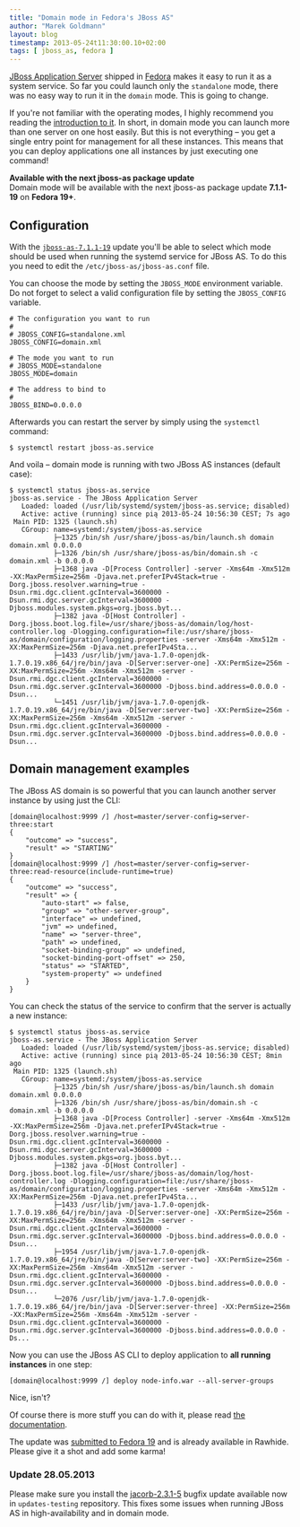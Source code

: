 ```yaml
---
title: "Domain mode in Fedora's JBoss AS"
author: "Marek Goldmann"
layout: blog
timestamp: 2013-05-24t11:30:00.10+02:00
tags: [ jboss_as, fedora ]
---
```


[JBoss Application Server](http://www.jboss.org/jbossas) shipped in
[Fedora](https://fedoraproject.org/) makes it easy to run it as a system
service. So far you could launch only the `standalone` mode, there was no easy
way to run it in the `domain` mode. This is going to change.

If you're not familiar with the operating modes, I highly recommend you reading
the [introduction to
it](https://docs.jboss.org/author/display/AS71/Operating+modes). In short, in
domain mode you can launch more than one server on one host easily. But this
is not everything &#8211; you get a single entry point for management for all
these instances. This means that you can deploy applications one all instances
by just executing one command!

<div class="alert alert-info"><strong>Available with the next jboss-as package update</strong><br/>Domain mode will be available with the next jboss-as package update <strong>7.1.1-19</strong> on <strong>Fedora 19+</strong>.</div>

## Configuration

With the
[`jboss-as-7.1.1-19`](https://admin.fedoraproject.org/updates/jboss-as-7.1.1-19.fc19)
update you'll be able to select which mode should be used when running the
systemd service for JBoss AS. To do this you need to edit the
`/etc/jboss-as/jboss-as.conf` file.

You can choose the mode by setting the `JBOSS_MODE` environment variable. Do
not forget to select a valid configuration file by setting the `JBOSS_CONFIG`
variable.

    # The configuration you want to run
    #
    # JBOSS_CONFIG=standalone.xml
    JBOSS_CONFIG=domain.xml

    # The mode you want to run
    # JBOSS_MODE=standalone
    JBOSS_MODE=domain

    # The address to bind to
    #
    JBOSS_BIND=0.0.0.0

Afterwards you can restart the server by simply using the `systemctl` command:

    $ systemctl restart jboss-as.service

And voila &#8211; domain mode is running with two JBoss AS instances (default case):

    $ systemctl status jboss-as.service
    jboss-as.service - The JBoss Application Server
       Loaded: loaded (/usr/lib/systemd/system/jboss-as.service; disabled)
       Active: active (running) since pią 2013-05-24 10:56:30 CEST; 7s ago
     Main PID: 1325 (launch.sh)
       CGroup: name=systemd:/system/jboss-as.service
               ├─1325 /bin/sh /usr/share/jboss-as/bin/launch.sh domain domain.xml 0.0.0.0
               ├─1326 /bin/sh /usr/share/jboss-as/bin/domain.sh -c domain.xml -b 0.0.0.0
               ├─1368 java -D[Process Controller] -server -Xms64m -Xmx512m -XX:MaxPermSize=256m -Djava.net.preferIPv4Stack=true -Dorg.jboss.resolver.warning=true -Dsun.rmi.dgc.client.gcInterval=3600000 -Dsun.rmi.dgc.server.gcInterval=3600000 -Djboss.modules.system.pkgs=org.jboss.byt...
               ├─1382 java -D[Host Controller] -Dorg.jboss.boot.log.file=/usr/share/jboss-as/domain/log/host-controller.log -Dlogging.configuration=file:/usr/share/jboss-as/domain/configuration/logging.properties -server -Xms64m -Xmx512m -XX:MaxPermSize=256m -Djava.net.preferIPv4Sta...
               ├─1433 /usr/lib/jvm/java-1.7.0-openjdk-1.7.0.19.x86_64/jre/bin/java -D[Server:server-one] -XX:PermSize=256m -XX:MaxPermSize=256m -Xms64m -Xmx512m -server -Dsun.rmi.dgc.client.gcInterval=3600000 -Dsun.rmi.dgc.server.gcInterval=3600000 -Djboss.bind.address=0.0.0.0 -Dsun...
               └─1451 /usr/lib/jvm/java-1.7.0-openjdk-1.7.0.19.x86_64/jre/bin/java -D[Server:server-two] -XX:PermSize=256m -XX:MaxPermSize=256m -Xms64m -Xmx512m -server -Dsun.rmi.dgc.client.gcInterval=3600000 -Dsun.rmi.dgc.server.gcInterval=3600000 -Djboss.bind.address=0.0.0.0 -Dsun...


## Domain management examples

The JBoss AS domain is so powerful that you can launch another server instance by using just the CLI:

    [domain@localhost:9999 /] /host=master/server-config=server-three:start
    {
        "outcome" => "success",
        "result" => "STARTING"
    }
    [domain@localhost:9999 /] /host=master/server-config=server-three:read-resource(include-runtime=true)
    {
        "outcome" => "success",
        "result" => {
            "auto-start" => false,
            "group" => "other-server-group",
            "interface" => undefined,
            "jvm" => undefined,
            "name" => "server-three",
            "path" => undefined,
            "socket-binding-group" => undefined,
            "socket-binding-port-offset" => 250,
            "status" => "STARTED",
            "system-property" => undefined
        }
    }

You can check the status of the service to confirm that the server is actually a new instance:

    $ systemctl status jboss-as.service
    jboss-as.service - The JBoss Application Server
       Loaded: loaded (/usr/lib/systemd/system/jboss-as.service; disabled)
       Active: active (running) since pią 2013-05-24 10:56:30 CEST; 8min ago
     Main PID: 1325 (launch.sh)
       CGroup: name=systemd:/system/jboss-as.service
               ├─1325 /bin/sh /usr/share/jboss-as/bin/launch.sh domain domain.xml 0.0.0.0
               ├─1326 /bin/sh /usr/share/jboss-as/bin/domain.sh -c domain.xml -b 0.0.0.0
               ├─1368 java -D[Process Controller] -server -Xms64m -Xmx512m -XX:MaxPermSize=256m -Djava.net.preferIPv4Stack=true -Dorg.jboss.resolver.warning=true -Dsun.rmi.dgc.client.gcInterval=3600000 -Dsun.rmi.dgc.server.gcInterval=3600000 -Djboss.modules.system.pkgs=org.jboss.byt...
               ├─1382 java -D[Host Controller] -Dorg.jboss.boot.log.file=/usr/share/jboss-as/domain/log/host-controller.log -Dlogging.configuration=file:/usr/share/jboss-as/domain/configuration/logging.properties -server -Xms64m -Xmx512m -XX:MaxPermSize=256m -Djava.net.preferIPv4Sta...
               ├─1433 /usr/lib/jvm/java-1.7.0-openjdk-1.7.0.19.x86_64/jre/bin/java -D[Server:server-one] -XX:PermSize=256m -XX:MaxPermSize=256m -Xms64m -Xmx512m -server -Dsun.rmi.dgc.client.gcInterval=3600000 -Dsun.rmi.dgc.server.gcInterval=3600000 -Djboss.bind.address=0.0.0.0 -Dsun...
               ├─1954 /usr/lib/jvm/java-1.7.0-openjdk-1.7.0.19.x86_64/jre/bin/java -D[Server:server-two] -XX:PermSize=256m -XX:MaxPermSize=256m -Xms64m -Xmx512m -server -Dsun.rmi.dgc.client.gcInterval=3600000 -Dsun.rmi.dgc.server.gcInterval=3600000 -Djboss.bind.address=0.0.0.0 -Dsun...
               └─2076 /usr/lib/jvm/java-1.7.0-openjdk-1.7.0.19.x86_64/jre/bin/java -D[Server:server-three] -XX:PermSize=256m -XX:MaxPermSize=256m -Xms64m -Xmx512m -server -Dsun.rmi.dgc.client.gcInterval=3600000 -Dsun.rmi.dgc.server.gcInterval=3600000 -Djboss.bind.address=0.0.0.0 -Ds...

Now you can use the JBoss AS CLI to deploy application to **all running instances** in one step:

    [domain@localhost:9999 /] deploy node-info.war --all-server-groups

Nice, isn't?

Of course there is more stuff you can do with it, please read [the
documentation](https://docs.jboss.org/author/display/AS71/Admin+Guide).

The update was [submitted to Fedora
19](https://admin.fedoraproject.org/updates/jboss-as-7.1.1-19.fc19) and is
already available in Rawhide. Please give it a shot and add some karma!

### Update 28.05.2013

Please make sure you install the
[jacorb-2.3.1-5](https://admin.fedoraproject.org/updates/FEDORA-2013-9359)
bugfix update available now in `updates-testing` repository. This fixes some
issues when running JBoss AS in high-availability and in domain mode.

